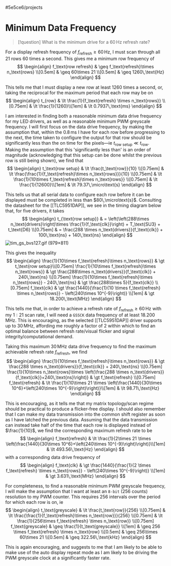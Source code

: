 #5e5ce6/projects 

# Minimum Data Frequency

> [!question]
> What is the minimum drive for a $60\,\text{Hz}$ refresh rate?

For a display refresh frequency of $f_{\text{refresh}} \geq 60\,\text{Hz}$, I must scan through all $21$ rows $60$ times a second. This gives me a minimum row frequency of
$$
\begin{align}
f_\text{row refresh} & \geq f_\text{refresh}\times n_\text{rows} \\[0.5em]
& \geq 60\times 21 \\[0.5em]
& \geq 1260\,\text{Hz}
\end{align}
$$

This tells me that I must display a new row at least $1260$ times a second, or, taking the reciprocal for the maximum period that each row may be on
$$
\begin{align}
t_{row} & \lt \frac{1}{f_\text{refresh} \times n_\text{rows}} \\[0.75em]
& \lt \frac{1}{1260}\\[1em]
& \lt 0.7937\,\text{ms}
\end{align}
$$

I am interested in finding both a reasonable minimum data drive frequency for my LED drivers, as well as a reasonable minimum PWM greyscale frequency. I will first focus on the data drive frequency, by making the assumption that, within the $0.8\,\text{ms}$ I have for each row before progressing to the next, the time taken to configure the output for that row should be significantly less than the on time for the pixels—ie $t_\text{row setup} \ll t_\text{row}$. Making the assumption that this 'significantly less than' is an order of magnitude (acknowledging that this setup can be done whilst the previous row is still being shown), we find that
$$
\begin{align}
t_\text{row setup} & \lt \frac{t_\text{row}}{10} \\[0.75em]
& \lt \frac{\frac{1}{f_\text{refresh}\times n_\text{rows}}}{10} \\[0.75em]
& \lt \frac{1}{10\times f_\text{refresh}\times n_\text{rows}} \\[0.75em]
& \lt \frac{1}{12600}\\[1em]
& \lt 79.37\,\micro\text{s}
\end{align}
$$

This tells us that all serial data to configure each row before it can be displayed must be completed in less than $80\,\micro\text{s}$. Consulting the datasheet for the [[TLC5951DAP]], we see in the timing diagram below that, for five drivers, it takes
$$
\begin{align}
t_{\text{row setup}} & = \left(\left(288\times n_\text{drivers}\right)\times \frac{1}{f_\text{clk}}\right) + T_\text{SU3} + t_\text{D6} \\[0.75em]
& = \frac{288 \times n_\text{drivers}}{f_\text{clk}} + 100\,\text{ns} + 140\,\text{ns}
\end{align}
$$
![tim_gs_bvs127.gif (979×811)](https://www.ti.com/ods/images/SBVS127E/tim_gs_bvs127.gif)

This gives the inequality
$$
\begin{align}
\frac{1}{10\times f_\text{refresh}\times n_\text{rows}} & \gt t_\text{row setup}\\[0.75em]
\frac{1}{10\times f_\text{refresh}\times n_\text{rows}} & \gt \frac{288\times n_\text{drivers}}{f_\text{clk}} + 240\,\text{ns} \\[0.75em]
\frac{1}{10\times f_\text{refresh}\times n_\text{rows}} - 240\,\text{ns} & \gt \frac{288\times 5}{f_\text{clk}} \\[0.75em]
f_\text{clk} & \gt \frac{1440}{\frac{1}{10 \times f_\text{refresh} \times n_\text{rows}} - \left(240\times 10^{-9}\right)} \\[1em]
& \gt 18.200\,\text{MHz}
\end{align}
$$

This tells me that, in order to achieve a refresh rate of $f_\text{refresh} \geq 60\,\text{Hz}$ with my $1:21$ scan rate, I will need a `GSSCK` data frequency of at least $18.200\,\text{MHz}$. This is encouraging, as the selected [[TLC5951DAP]] driver supports up to $30\,\text{MHz}$, affording me roughly a factor of $2$ within which to find an optimal balance between refresh rate/visual flicker and signal integrity/computational demand.

Taking this maximum $30\,\text{MHz}$ data drive frequency to find the maximum achievable refresh rate $f_\text{refresh}$, we find
$$
\begin{align}
\frac{1}{10\times f_\text{refresh}\times n_\text{rows}} & \gt \frac{288 \times n_\text{drivers}}{f_\text{clk}} + 240\,\text{ns} \\[0.75em]
\frac{1}{10\times n_\text{rows}\times \left(\frac{288 \times n_\text{drivers}}{f_\text{clk}}+240\,\text{ns}\right)} & \gt f_\text{refresh} \\[0.75em]
f_\text{refresh} & \lt \frac{1}{10\times 21 \times \left(\frac{1440}{30\times 10^6}+\left(240\times 10^{-9}\right)\right)}\\[1em]
& \lt 98.71\,\text{Hz}
\end{align}
$$

This is encouraging, as it tells me that my matrix topology/scan regime should be practical to produce a flicker-free display. I should also remember that I can make my data transmission into the common shift register as soon as I have latched the previous data. Assuming that the data transmission can instead take half of the time that each row is displayed instead of $\frac{1}{10}$, we find the corresponding maximum refresh rate to be
$$
\begin{align}
f_\text{refresh} & \lt \frac{1}{2\times 21 \times \left(\frac{1440}{30\times 10^6}+\left(240\times 10^{-9}\right)\right)}\\[1em]
& \lt 493.56\,\text{Hz}
\end{align}
$$
with a corresponding data drive frequency of
$$
\begin{align}
f_\text{clk} & \gt \frac{1440}{\frac{1}{2 \times f_\text{refresh} \times n_\text{rows}} - \left(240\times 10^{-9}\right)} \\[1em]
& \gt 3.631\,\text{MHz}
\end{align}
$$

For completeness, to find a reasonable minimum PWM greyscale frequency, I will make the assumption that I want at least an `8-bit` ($256$ counts) resolution to my PWM counter. This requires $256$ intervals over the period for which each row is on, ie
$$
\begin{align}
t_\text{greyscale} & \lt \frac{t_\text{row}}{256} \\[0.75em]
& \lt \frac{\frac{1}{f_\text{refresh}\times n_\text{row}}}{256} \\[0.75em]
& \lt \frac{1}{256\times f_\text{refresh} \times n_\text{row}} \\[0.75em]
f_\text{greyscale} & \geq \frac{1}{t_\text{greyscale}} \\[1em]
& \geq 256 \times f_\text{refresh} \times n_\text{row} \\[0.5em]
& \geq 256\times 60\times 21 \\[0.5em]
& \geq 322.56\,\text{kHz}
\end{align}
$$

This is again encouraging, and suggests to me that I am likely to be able to make use of the auto display repeat mode as I am likely to be driving the PWM greyscale clock at a significantly faster rate.
